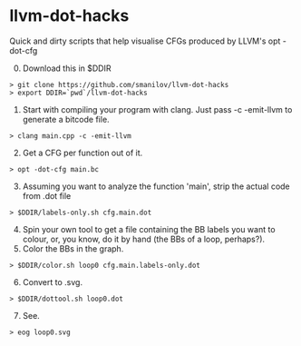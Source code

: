 # llvm-dot-hacks
Quick and dirty scripts that help visualise CFGs produced by LLVM's opt -dot-cfg

0. Download this in $DDIR

```
> git clone https://github.com/smanilov/llvm-dot-hacks
> export DDIR=`pwd`/llvm-dot-hacks
```

1. Start with compiling your program with clang. Just pass -c -emit-llvm to generate a bitcode file.

```
> clang main.cpp -c -emit-llvm
```
    
2. Get a CFG per function out of it.

```
> opt -dot-cfg main.bc
```
    
3. Assuming you want to analyze the function 'main', strip the actual code from .dot file

```
> $DDIR/labels-only.sh cfg.main.dot
```
    
4. Spin your own tool to get a file containing the BB labels you want to colour, or, you know, do it by hand (the BBs of a loop, perhaps?).
5. Color the BBs in the graph.

```
> $DDIR/color.sh loop0 cfg.main.labels-only.dot
```

6. Convert to .svg.

```
> $DDIR/dottool.sh loop0.dot
```

7. See.

```
> eog loop0.svg
```
